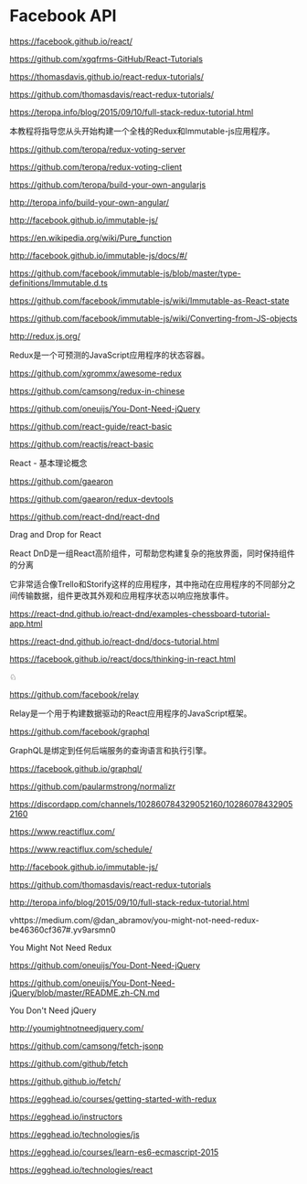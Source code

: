 # Facebook API





https://facebook.github.io/react/





https://github.com/xgqfrms-GitHub/React-Tutorials


https://thomasdavis.github.io/react-redux-tutorials/

https://github.com/thomasdavis/react-redux-tutorials/


https://teropa.info/blog/2015/09/10/full-stack-redux-tutorial.html


本教程将指导您从头开始构建一个全栈的Redux和Immutable-js应用程序。


https://github.com/teropa/redux-voting-server


https://github.com/teropa/redux-voting-client




https://github.com/teropa/build-your-own-angularjs

http://teropa.info/build-your-own-angular/




http://facebook.github.io/immutable-js/

https://en.wikipedia.org/wiki/Pure_function





http://facebook.github.io/immutable-js/docs/#/


https://github.com/facebook/immutable-js/blob/master/type-definitions/Immutable.d.ts



https://github.com/facebook/immutable-js/wiki/Immutable-as-React-state

https://github.com/facebook/immutable-js/wiki/Converting-from-JS-objects



http://redux.js.org/

Redux是一个可预测的JavaScript应用程序的状态容器。


https://github.com/xgrommx/awesome-redux




https://github.com/camsong/redux-in-chinese

https://github.com/oneuijs/You-Dont-Need-jQuery

https://github.com/react-guide/react-basic

https://github.com/reactjs/react-basic

React - 基本理论概念




https://github.com/gaearon


https://github.com/gaearon/redux-devtools


https://github.com/react-dnd/react-dnd

Drag and Drop for React

React DnD是一组React高阶组件，可帮助您构建复杂的拖放界面，同时保持组件的分离

它非常适合像Trello和Storify这样的应用程序，其中拖动在应用程序的不同部分之间传输数据，组件更改其外观和应用程序状态以响应拖放事件。




https://react-dnd.github.io/react-dnd/examples-chessboard-tutorial-app.html

https://react-dnd.github.io/react-dnd/docs-tutorial.html

https://facebook.github.io/react/docs/thinking-in-react.html


♘


https://github.com/facebook/relay

Relay是一个用于构建数据驱动的React应用程序的JavaScript框架。


https://github.com/facebook/graphql

GraphQL是绑定到任何后端服务的查询语言和执行引擎。

https://facebook.github.io/graphql/





https://github.com/paularmstrong/normalizr





https://discordapp.com/channels/102860784329052160/102860784329052160


https://www.reactiflux.com/

https://www.reactiflux.com/schedule/




http://facebook.github.io/immutable-js/




https://github.com/thomasdavis/react-redux-tutorials

http://teropa.info/blog/2015/09/10/full-stack-redux-tutorial.html


vhttps://medium.com/@dan_abramov/you-might-not-need-redux-be46360cf367#.yv9arsmn0


You Might Not Need Redux




https://github.com/oneuijs/You-Dont-Need-jQuery

https://github.com/oneuijs/You-Dont-Need-jQuery/blob/master/README.zh-CN.md

You Don't Need jQuery

http://youmightnotneedjquery.com/


https://github.com/camsong/fetch-jsonp

https://github.com/github/fetch

https://github.github.io/fetch/







https://egghead.io/courses/getting-started-with-redux


https://egghead.io/instructors


https://egghead.io/technologies/js


https://egghead.io/courses/learn-es6-ecmascript-2015





https://egghead.io/technologies/react














